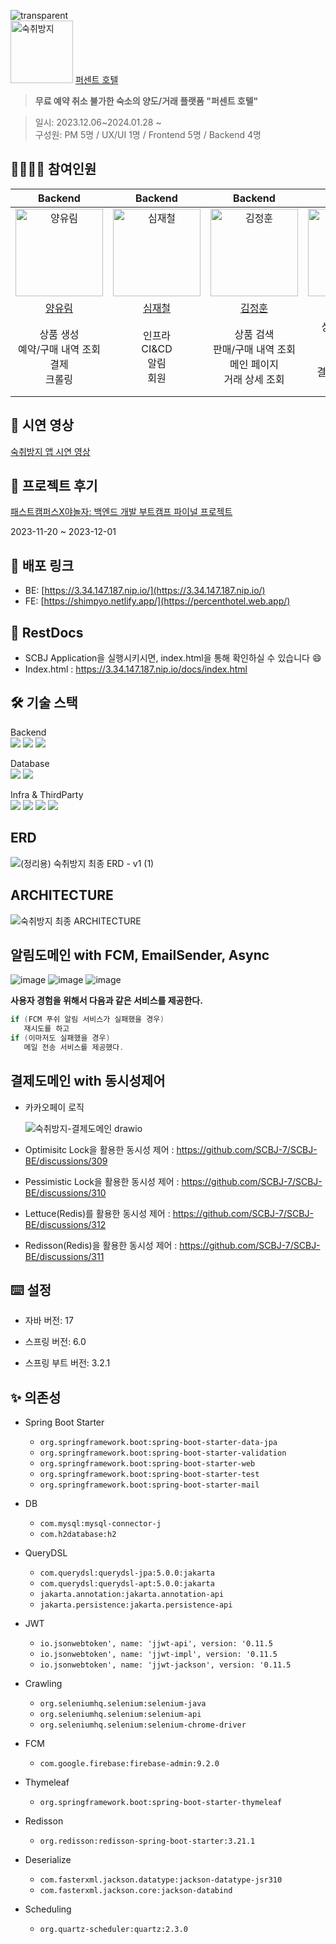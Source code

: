 ![transparent](https://capsule-render.vercel.app/api?type=waving&fontColor=FFFFFF&text=%%호텔&height=230&fontAlignY=40&fontSize=60&desc=Team.숙취방지&descAlignY=65&descAlign=74&color=FE5E0D&)<br>
<img src="https://avatars.githubusercontent.com/u/154401745?s=200&v=4SCBJ-BE" width=100 alt=숙취방지> [퍼센트 호텔](https://percenthotel.web.app/)
>**무료 예약 취소 불가한 숙소의 양도/거래 플랫폼 "퍼센트 호텔"**

> 일시: 2023.12.06~2024.01.28 ~<br>
> 구성원: PM 5명 / UX/UI 1명 / Frontend 5명 / Backend 4명
## 👨‍👩‍👦‍👦 참여인원
|                                            Backend                                             |                                        Backend                                         |                                         Backend                                         |                                           Backend                                            |
|:----------------------------------------------------------------------------------------------:|:--------------------------------------------------------------------------------------:|:---------------------------------------------------------------------------------------:|:--------------------------------------------------------------------------------------------:|
|    <img src="https://avatars.githubusercontent.com/u/63856521?v=4" width=140px alt="양유림"/>     | <img src="https://avatars.githubusercontent.com/u/59725406?v=4" width=140px alt="심재철"> | <img src="https://avatars.githubusercontent.com/u/111270670?v=4" width=140px alt="김정훈"> |   <img src="https://avatars.githubusercontent.com/u/34360434?v=4" width=140px alt="권민우"/>    |
|                              [양유림](https://github.com/YurimYang)                               |                          [심재철](https://github.com/wocjf0513)                           |                          [김정훈](https://github.com/Aleexender)                           |                             [권민우](https://github.com/Kwonminwoo)                             |
 |                             상품 생성<br/>예약/구매 내역 조회<br/>결제<br/>크롤링                               |                              인프라<br/>CI&CD<br/>알림<br/>회원                               |                      상품 검색<br/>판매/구매 내역 조회<br/>메인 페이지<br/>거래 상세 조회                      |                         상품 상세 조회<br/>상품 삭제<br/> 결제<br/>결제 페이지 조회<br/>크롤링                          |

## :movie_camera: 시연 영상
[숙취방지 앱 시연 영상](https://github.com/wocjf0513/scbj-accommodation-transfer-system/assets/59725406/6bc59b58-a862-4729-b716-73cb367692ae)

## 💭 프로젝트 후기
[패스트캠퍼스X야놀자: 백엔드 개발 부트캠프 파이널 프로젝트](https://blog.naver.com/wocjf0513/223341119477)



2023-11-20 ~ 2023-12-01

## 🔗 배포 링크

- BE: [https://3.34.147.187.nip.io/](https://3.34.147.187.nip.io/)
- FE: [https://shimpyo.netlify.app/](https://percenthotel.web.app/)

## 🥺 RestDocs
- SCBJ Application을 실행시키시면, index.html을 통해 확인하실 수 있습니다 😄
- Index.html : https://3.34.147.187.nip.io/docs/index.html 

## 🛠️ 기술 스택

Backend<br>
<img src="https://img.shields.io/badge/Spring Boot-6DB33F?style=for-the-badge&logo=SpringBoot&logoColor=white">
<img src="https://img.shields.io/badge/Spring Security-00E47C?style=for-the-badge&logo=SpringSecurity&logoColor=white">
<img src="https://img.shields.io/badge/Java-ED8B00?style=for-the-badge&logo=openjdk&logoColor=white">

Database<br>
<img src="https://img.shields.io/badge/Redis-DC382D?style=for-the-badge&logo=Redis&logoColor=black">
<img src="https://img.shields.io/badge/MySQL-316192?style=for-the-badge&logo=mysql&logoColor=white">

Infra & ThirdParty</br>
<img src="https://img.shields.io/badge/AWS-FF9900?style=for-the-badge&logo=amazonaws&logoColor=white">
<img src="https://img.shields.io/badge/docker-%230db7ed.svg?style=for-the-badge&logo=docker&logoColor=white">
<img src="https://img.shields.io/badge/Firebase-FFAA00?style=for-the-badge&logo=Firebase&logoColor=white">
<img src="https://img.shields.io/badge/Kakao Pay-FFCD00?style=for-the-badge&logo=KakaoTalk&logoColor=white">


## ERD
![(정리용) 숙취방지 최종 ERD - v1 (1)](https://github.com/SCBJ-7/SCBJ-BE/assets/63856521/8a6a60f0-333e-4569-b217-0b9c514d7389)


## ARCHITECTURE
![숙취방지 최종 ARCHITECTURE](https://github.com/SCBJ-7/SCBJ-BE/assets/63856521/74661494-beb8-4ae7-a7d5-d864b4ac64dc)

## 알림도메인 with FCM, EmailSender, Async
![image](https://github.com/wocjf0513/scbj-accommodation-transfer-system/assets/59725406/476dbc2d-bda0-4ff0-bc69-310418a949cf)
![image](https://github.com/wocjf0513/scbj-accommodation-transfer-system/assets/59725406/0545181d-cd29-48de-96e5-b1012d5e5ac6)
![image](https://github.com/wocjf0513/scbj-accommodation-transfer-system/assets/59725406/89899760-ae93-4b62-aa88-1273a7068e6c)


**사용자 경험을 위해서 다음과 같은 서비스를 제공한다.**
```java
if (FCM 푸쉬 알림 서비스가 실패했을 경우) 
   재시도를 하고
if (이마저도 실패했을 경우)
   메일 전송 서비스를 제공했다.
```

## 결제도메인 with 동시성제어
- 카카오페이 로직

  ![숙취방지-결제도메인 drawio](https://github.com/SCBJ-7/SCBJ-BE/assets/63856521/e4cce2d3-3c1d-42d6-9f51-caa34b0a6e06)
- Optimisitc Lock을 활용한 동시성 제어 : https://github.com/SCBJ-7/SCBJ-BE/discussions/309
- Pessimistic Lock을 활용한 동시성 제어 : https://github.com/SCBJ-7/SCBJ-BE/discussions/310
- Lettuce(Redis)를 활용한 동시성 제어 : https://github.com/SCBJ-7/SCBJ-BE/discussions/312
- Redisson(Redis)을 활용한 동시성 제어 : https://github.com/SCBJ-7/SCBJ-BE/discussions/311


## ⌨️ 설정
- 자바 버전: 17

- 스프링 버전: 6.0

- 스프링 부트 버전: 3.2.1

## ✨ 의존성

- Spring Boot Starter

  - `org.springframework.boot:spring-boot-starter-data-jpa`
  - `org.springframework.boot:spring-boot-starter-validation`
  - `org.springframework.boot:spring-boot-starter-web`
  - `org.springframework.boot:spring-boot-starter-test`
  - `org.springframework.boot:spring-boot-starter-mail`

- DB
  - `com.mysql:mysql-connector-j`
  - `com.h2database:h2`

- QueryDSL
  - `com.querydsl:querydsl-jpa:5.0.0:jakarta`
  - `com.querydsl:querydsl-apt:5.0.0:jakarta`
  - `jakarta.annotation:jakarta.annotation-api`
  - `jakarta.persistence:jakarta.persistence-api`

- JWT
  - `io.jsonwebtoken', name: 'jjwt-api', version: '0.11.5`
  - `io.jsonwebtoken', name: 'jjwt-impl', version: '0.11.5`
  - `io.jsonwebtoken', name: 'jjwt-jackson', version: '0.11.5`

- Crawling
  - `org.seleniumhq.selenium:selenium-java`
  - `org.seleniumhq.selenium:selenium-api`
  - `org.seleniumhq.selenium:selenium-chrome-driver`

- FCM
  - `com.google.firebase:firebase-admin:9.2.0`

- Thymeleaf
  - `org.springframework.boot:spring-boot-starter-thymeleaf`

- Redisson
  - `org.redisson:redisson-spring-boot-starter:3.21.1`

- Deserialize
  - `com.fasterxml.jackson.datatype:jackson-datatype-jsr310`
  - `com.fasterxml.jackson.core:jackson-databind`

- Scheduling
  - `org.quartz-scheduler:quartz:2.3.0`
